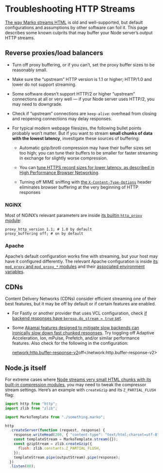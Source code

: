 # Troubleshooting HTTP Streams

[The way Marko streams HTML](https://developer.mozilla.org/en-US/docs/Web/HTTP/Headers/Transfer-Encoding) is old and well-supported, but default configurations and assumptions by other software can foil it. This page describes some known culprits that may buffer your Node server’s output HTTP streams.

## Reverse proxies/load balancers

- Turn off proxy buffering, or if you can’t, set the proxy buffer sizes to be reasonably small.

- Make sure the “upstream” HTTP version is 1.1 or higher; HTTP/1.0 and lower do not support streaming.

- Some software doesn’t support HTTP/2 or higher “upstream” connections at all or very well — if your Node server uses HTTP/2, you may need to downgrade.

- Check if “upstream” connections are `keep-alive`: overhead from closing and reopening connections may delay responses.

- For typical modern webpage filesizes, the following bullet points probably won’t matter. But if you want to stream **small chunks of data with the lowest latency**, investigate these sources of buffering:

  - Automatic gzip/brotli compression may have their buffer sizes set too high; you can tune their buffers to be smaller for faster streaming in exchange for slightly worse compression.

  - You can [tune HTTPS record sizes for lower latency, as described in High Performance Browser Networking](https://hpbn.co/transport-layer-security-tls/#optimize-tls-record-size).

  - Turning off MIME sniffing with [the `X-Content-Type-Options`](https://developer.mozilla.org/en-US/docs/Web/HTTP/Headers/X-Content-Type-Options) header eliminates browser buffering at the very beginning of HTTP responses

### NGiNX

Most of NGiNX’s relevant parameters are inside [its builtin `http_proxy` module](https://nginx.org/en/docs/http/ngx_http_proxy_module.html#proxy_buffering):

```nginx
proxy_http_version 1.1; # 1.0 by default
proxy_buffering off; # on by default
```

### Apache

Apache’s default configuration works fine with streaming, but your host may have it configured differently. The relevant Apache configuration is inside [its `mod_proxy` and `mod_proxy_*` modules](https://httpd.apache.org/docs/2.4/mod/mod_proxy.html) and their [associated environment variables](https://httpd.apache.org/docs/2.4/env.html).

## CDNs

Content Delivery Networks (CDNs) consider efficient streaming one of their best features, but it may be off by default or if certain features are enabled.

- For Fastly or another provider that uses VCL configuration, check [if backend responses have `beresp.do_stream = true` set](https://developer.fastly.com/reference/vcl/variables/backend-response/beresp-do-stream/).

- Some [Akamai features designed to mitigate slow backends can ironically slow down fast chunked responses](https://community.akamai.com/customers/s/question/0D50f00006n975d/enabling-chunked-transfer-encoding-responses). Try toggling off Adaptive Acceleration, Ion, mPulse, Prefetch, and/or similar performance features. Also check for the following in the configuration:

    <network:http.buffer-response-v2>off</network:http.buffer-response-v2>

## Node.js itself

For extreme cases where [Node streams very small HTML chunks with its built-in compression modules](https://github.com/marko-js/marko/pull/1641), you may need to tweak the compressor stream settings. Here’s an example with `createGzip` and its `Z_PARTIAL_FLUSH` flag:

```js
import http from "http";
import zlib from "zlib";

import MarkoTemplate from "./something.marko";

http
  .createServer(function (request, response) {
    response.writeHead(200, { "content-type": "text/html;charset=utf-8" });
    const templateStream = MarkoTemplate.stream({});
    const gzipStream = zlib.createGzip({
      flush: zlib.constants.Z_PARTIAL_FLUSH,
    });
    templateStream.pipe(outputStream).pipe(response);
  })
  .listen(80);
```
